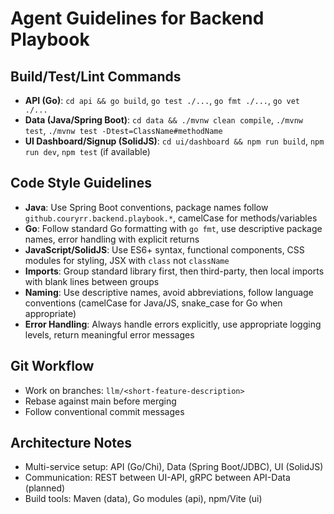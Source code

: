 # Agent Guidelines for Backend Playbook

## Build/Test/Lint Commands
- **API (Go)**: `cd api && go build`, `go test ./...`, `go fmt ./...`, `go vet ./...`
- **Data (Java/Spring Boot)**: `cd data && ./mvnw clean compile`, `./mvnw test`, `./mvnw test -Dtest=ClassName#methodName`
- **UI Dashboard/Signup (SolidJS)**: `cd ui/dashboard && npm run build`, `npm run dev`, `npm test` (if available)

## Code Style Guidelines
- **Java**: Use Spring Boot conventions, package names follow `github.couryrr.backend.playbook.*`, camelCase for methods/variables
- **Go**: Follow standard Go formatting with `go fmt`, use descriptive package names, error handling with explicit returns
- **JavaScript/SolidJS**: Use ES6+ syntax, functional components, CSS modules for styling, JSX with `class` not `className`
- **Imports**: Group standard library first, then third-party, then local imports with blank lines between groups
- **Naming**: Use descriptive names, avoid abbreviations, follow language conventions (camelCase for Java/JS, snake_case for Go when appropriate)
- **Error Handling**: Always handle errors explicitly, use appropriate logging levels, return meaningful error messages

## Git Workflow
- Work on branches: `llm/<short-feature-description>`
- Rebase against main before merging
- Follow conventional commit messages

## Architecture Notes
- Multi-service setup: API (Go/Chi), Data (Spring Boot/JDBC), UI (SolidJS)
- Communication: REST between UI-API, gRPC between API-Data (planned)
- Build tools: Maven (data), Go modules (api), npm/Vite (ui)